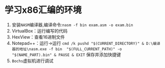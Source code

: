 # 学习x86汇编的环境

1. 安装`NASM`编译器,编译命令:`nasm -f bin exam.asm -o exam.bin`  
2. VirtualBox：运行编写的代码
3. HexView：查看16进制文件
4. Notepad++：运行->运行
`cmd /k pushd "$(CURRENT_DIRECTORY)" & D:\编译器的地址\nasm.exe -f bin  "$(FULL_CURRENT_PATH)" -o "$(NAME_PART).bin" & PAUSE & EXIT`
保存并添加快捷键  
5. `Bochs`虚拟机进行调试
